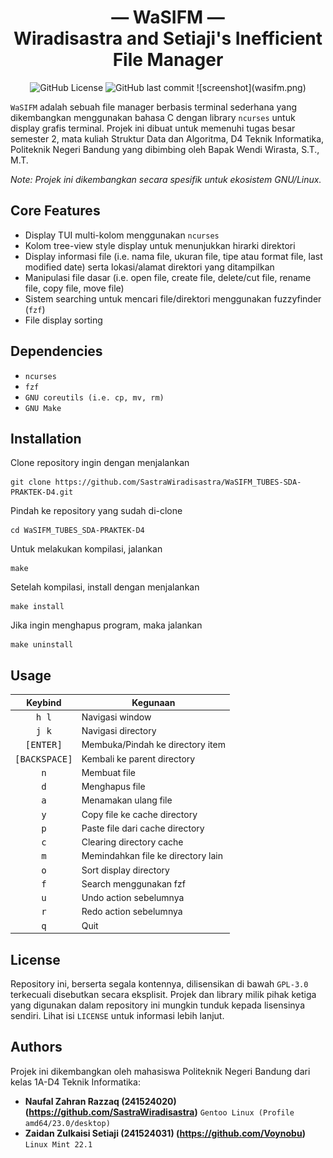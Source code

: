 <h1 align="center">— WaSIFM —<br/>Wiradisastra and Setiaji's Inefficient File Manager</h1>

<p align="center">
  <img alt="GitHub License" src="https://img.shields.io/github/license/SastraWiradisastra/WaSIFM_TUBES-SDA-PRAKTEK-D4">
  <img alt="GitHub last commit" src="https://img.shields.io/github/last-commit/SastraWiradisastra/WaSIFM_TUBES-SDA-PRAKTEK-D4">
  ![screenshot](wasifm.png)
</p>


`WaSIFM` adalah sebuah file manager berbasis terminal sederhana yang dikembangkan menggunakan bahasa C dengan library `ncurses` untuk display grafis terminal. Projek ini dibuat untuk memenuhi tugas besar semester 2, mata kuliah Struktur Data dan Algoritma, D4 Teknik Informatika, Politeknik Negeri Bandung yang dibimbing oleh Bapak Wendi Wirasta, S.T., M.T.

*Note: Projek ini dikembangkan secara spesifik untuk ekosistem GNU/Linux.* 


## **Core Features**
- Display TUI multi-kolom menggunakan `ncurses`
- Kolom tree-view style display untuk menunjukkan hirarki direktori
- Display informasi file (i.e. nama file, ukuran file, tipe atau format file, last modified date) serta lokasi/alamat direktori yang ditampilkan
- Manipulasi file dasar (i.e. open file, create file, delete/cut file, rename file, copy file, move file)
- Sistem searching untuk mencari file/direktori menggunakan fuzzyfinder (`fzf`)
- File display sorting


## **Dependencies**
- `ncurses` 
- `fzf` 
- `GNU coreutils (i.e. cp, mv, rm)` 
- `GNU Make` 


## **Installation**
Clone repository ingin dengan menjalankan

    git clone https://github.com/SastraWiradisastra/WaSIFM_TUBES-SDA-PRAKTEK-D4.git

Pindah ke repository yang sudah di-clone

    cd WaSIFM_TUBES_SDA-PRAKTEK-D4

Untuk melakukan kompilasi, jalankan

    make

Setelah kompilasi, install dengan menjalankan

    make install

Jika ingin menghapus program, maka jalankan

    make uninstall



## **Usage**
| Keybind | Kegunaan |
|:---:| --- |
| <kbd>h l</kbd> | Navigasi window |
| <kbd>j k</kbd> | Navigasi directory |
| <kbd>[ENTER]</kbd> | Membuka/Pindah ke directory item |
| <kbd>[BACKSPACE]</kbd> | Kembali ke parent directory |
| <kbd>n</kbd> | Membuat file |
| <kbd>d</kbd> | Menghapus file |
| <kbd>a</kbd> | Menamakan ulang file |
| <kbd>y</kbd> | Copy file ke cache directory |
| <kbd>p</kbd> | Paste file dari cache directory |
| <kbd>c</kbd> | Clearing directory cache |
| <kbd>m</kbd> | Memindahkan file ke directory lain |
| <kbd>o</kbd> | Sort display directory |
| <kbd>f</kbd> | Search menggunakan fzf |
| <kbd>u</kbd> | Undo action sebelumnya |
| <kbd>r</kbd> | Redo action sebelumnya |
| <kbd>q</kbd> | Quit |

## **License**
Repository ini, berserta segala kontennya, dilisensikan di bawah `GPL-3.0` terkecuali disebutkan secara eksplisit. Projek dan library milik pihak ketiga yang digunakan dalam repository ini mungkin tunduk kepada lisensinya sendiri. Lihat isi `LICENSE` untuk informasi lebih lanjut.


## **Authors**
Projek ini dikembangkan oleh mahasiswa Politeknik Negeri Bandung dari kelas 1A-D4 Teknik Informatika: 
- **Naufal Zahran Razzaq (241524020) (https://github.com/SastraWiradisastra)** `Gentoo Linux (Profile amd64/23.0/desktop)` 
- **Zaidan Zulkaisi Setiaji (241524031) (https://github.com/Voynobu)** `Linux Mint 22.1`
